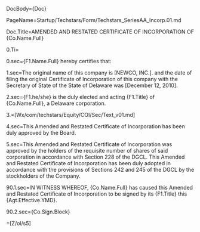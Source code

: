 DocBody=<!DOCTYPE html><html><style>ol (Curly-)list-style-type: decimal;(-Curly) ol ol (Curly-)list-style-type: upper-roman;(-Curly) ol ol ol (Curly-)list-style-type: upper-alpha;(-Curly) ol ol ol ol (Curly-)list-style-type: decimal;(-Curly) ol ol ol ol ol (Curly-)list-style-type: lower-alpha;(-Curly) ol ol ol ol ol ol (Curly-)list-style-type: lower-roman;(-Curly) ol ol ol ol ol ol ol (Curly-)list-style-type: upper-alpha;(-Curly) ol ol ol ol ol ol ol ol (Curly-)list-style-type: decimal;(-Curly)</style><body>{Doc}

PageName=Startup/Techstars/Form/Techstars_SeriesAA_Incorp.01.md

Doc.Title=AMENDED AND RESTATED CERTIFICATE OF INCORPORATION OF {Co.Name.Full}

0.Ti=</i>

0.sec={F1.Name.Full} hereby certifies that:

1.sec=The original name of this company is [NEWCO, INC.]. and the date of filing the original Certificate of Incorporation of this company with the Secretary of State of the State of Delaware was [December 12, 2010].

2.sec={F1.he/she} is the duly elected and acting {F1.Title} of {Co.Name.Full}, a Delaware corporation.

3.=[Wx/com/techstars/Equity/COI/Sec/Text_v01.md]

4.sec=This Amended and Restated Certificate of Incorporation has been duly approved by the Board.

5.sec=This Amended and Restated Certificate of Incorporation was approved by the holders of the requisite number of shares of said corporation in accordance with Section 228 of the DGCL.  This Amended and Restated Certificate of Incorporation has been duly adopted in accordance with the provisions of Sections 242 and 245 of the DGCL by the stockholders of the Company.
 
90.1.sec=IN WITNESS WHEREOF, {Co.Name.Full} has caused this Amended and Restated Certificate of Incorporation to be signed by its {F1.Title} this {Agt.Effective.YMD}.

90.2.sec={Co.Sign.Block}


=[Z/ol/s5]
